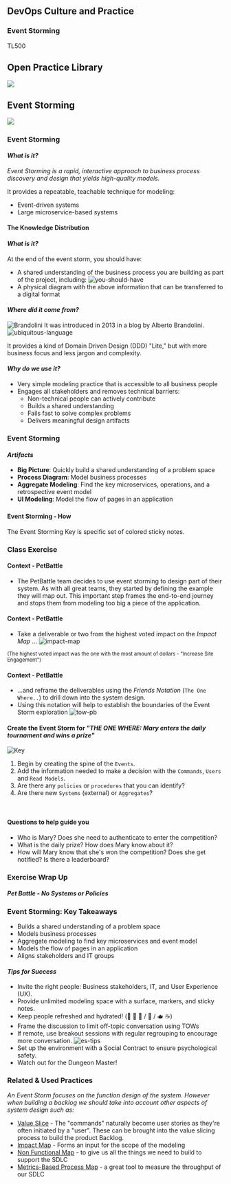 <!-- .slide: data-background-image="images/RH_NewBrand_Background.png" -->
## DevOps Culture and Practice <!-- {.element: class="course-title"} -->
### Event Storming <!-- {.element: class="title-color"} -->
TL500 <!-- {.element: class="title-color"} -->



<div class="r-stack">
<div class="fragment fade-out" data-fragment-index="0" >
  <h2>Open Practice Library</h2>
  <img src="images/opl-complete.png">
</div>
<div class="fragment current-visible" data-fragment-index="0" >
  <h2>Event Storming</h2>
  <a target="_blank" href="https://openpracticelibrary.com/practice/event-storming/">
  <img src="images/opl-discovery.png">
  </a>
</div>
</div>



##### <!-- .element: class="title-bottom-left" -->
<!-- .slide: data-background-size="contain" data-background-image="images/event-storming/example-who.png", class="white-style" -->



### Event Storming
#### _What is it?_
_Event Storming is a rapid, interactive approach to business process discovery and design that yields high-quality models._

It provides a repeatable, teachable technique for modeling:
  * Event-driven systems
  * Large microservice-based systems



#### The Knowledge Distribution <!-- .element: class="title-bottom-left" -->
<!-- .slide: data-background-size="contain" data-background-image="images/event-storming/knowledge-distribution.png", class="white-style" -->



#### _What is it?_
At the end of the event storm, you should have:
* A shared understanding of the business process you are building as part of the project, including:
![you-should-have](images/event-storming/you-should-have.png)<!-- .element: class="image-no-shadow " -->
* A physical diagram with the above information that can be transferred to a digital format
<!-- ### Event Storming
#### _What is it?_
* Who: key business stakeholders and techies
* There will be lots of talking, a fair bit of squabbling, and periodically
some **very** heated debate
* No chairs!
* Expect a tiring but fun day that achieves a great deal from the most basic of tools -->



#### _Where did it come from?_
![Brandolini](images/event-storming/brandolini.jpg) <!-- {.element: class="inline-image" style="max-width:300px;"} -->
It was introduced in 2013 in a blog by Alberto Brandolini.
![ubiquitous-language](images/event-storming/es-ubiquitous-language.png) <!-- {.element: class="" style="max-width:450px;"} -->

It provides a kind of Domain Driven Design (DDD) "Lite," but with more business focus and less jargon and complexity.



#### _Why do we use it?_
* Very simple modeling practice that is accessible to all business people
* Engages all stakeholders and removes technical barriers:
  * Non-technical people can actively contribute
  * Builds a shared understanding
  * Fails fast to solve complex problems
  * Delivers meaningful design artifacts



### Event Storming
#### _Artifacts_
* **Big Picture**: Quickly build a shared understanding of a problem space
* **Process Diagram**: Model business processes
* **Aggregate Modeling**: Find the key microservices, operations, and a retrospective event model
* **UI Modeling**: Model the flow of pages in an application



### 
<!-- .slide: data-background-size="contain" data-background-image="images/event-storming/vision-to-detail.png", class="black-style" -->



#### Event Storming - How
The Event Storming Key is specific set of colored sticky notes.



<!-- .slide: data-background-size="contain" data-background-image="images/event-storming/es-flow.png", class="black-style" -->



<!-- .slide: data-background-size="contain" data-background-image="images/event-storming/es-events.png", class="black-style" -->



<!-- .slide: data-background-size="contain" data-background-image="images/event-storming/es-commands-actors.png", class="black-style" -->



<!-- .slide: data-background-size="contain" data-background-image="images/event-storming/es-readmodel.png", class="black-style" -->



<!-- .slide: data-background-size="contain" data-background-image="images/event-storming/es-systems-quests.png", class="black-style" -->



<!-- .slide: data-background-size="contain" data-background-image="images/event-storming/es-policies.png", class="black-style" -->



<!-- .slide: data-background-size="contain" data-background-image="images/event-storming/es-aggregates.png", class="black-style" -->



<!-- .slide: data-background-size="contain" data-background-image="images/event-storming/es-extras.png", class="black-style" -->



<!-- .slide: data-background-size="contain" data-background-image="images/event-storming/es-flow.png", class="black-style" -->



<!-- # complete -->
<!-- .slide: data-background-size="contain" data-background-image="images/event-storming/es-complete.png", class="black-style" -->



### Class Exercise



#### Context - PetBattle
* The PetBattle team decides to use event storming to design part of their system. As with all great teams, they started by defining the example they will map out. This important step frames the end-to-end journey and stops them from modeling too big a piece of the application.



#### Context - PetBattle
* Take a deliverable or two from the highest voted impact on the _Impact Map_ ...
![impact-map](images/event-storming/pb-impact-map.png)

<p><small>(The highest voted impact was the one with the most amount of dollars - "Increase Site Engagement")</p></small>



#### Context - PetBattle
* ...and reframe the deliverables using the _Friends Notation_ (`The One Where..`) to drill down into the system design.
* Using this notation will help to establish the boundaries of the Event Storm exploration
![tow-pb](images/event-storming/tow-pb.png)



#### Create the Event Storm for _"THE ONE WHERE: Mary enters the daily tournament and wins a prize"_
![Key](images/event-storming/key.png) <!-- {.element: class="inline-image"} -->

1. Begin by creating the spine of the `Events`.
2. Add the information needed to make a decision with the `Commands`, `Users` and `Read Models`.
3. Are there any `policies` or `procedures` that you can identify?
4. Are there new `Systems` (external) or `Aggregates`?
<p>&nbsp;</p>



#### Questions to help guide you
* Who is Mary? Does she need to authenticate to enter the competition?
* What is the daily prize? How does Mary know about it?
* How will Mary know that she's won the competition? Does she get notified? Is there a leaderboard?



### Exercise Wrap Up



##### Pet Battle - No Systems or Policies<!-- .element: class="title-bottom-left" -->
<!-- .slide: data-background-size="contain" data-background-image="images/event-storming/es-pb-no-systems.jpg", class="white-style" -->



##### <!-- .element: class="title-bottom-left" -->
<!-- .slide: data-background-size="contain" data-background-image="images/event-storming/example-who.png", class="white-style" -->



##### <!-- .element: class="title-bottom-left" -->
<!-- .slide: data-background-size="contain" data-background-image="images/event-storming/example-who-systems.png", class="white-style" -->



##### <!-- .element: class="title-bottom-left" -->
<!-- .slide: data-background-size="contain" data-background-image="images/event-storming/es-emerging-arch.png", class="white-style" -->



##### <!-- .element: class="title-bottom-left" -->
<!-- .slide: data-background-size="contain" data-background-image="images/event-storming/es-emerging-arch2.png", class="white-style" -->



### Event Storming: Key Takeaways
* Builds a shared understanding of a problem space
* Models business processes
* Aggregate modeling to find key microservices and event model
* Models the flow of pages in an application
* Aligns stakeholders and IT groups




#### _Tips for Success_
* Invite the right people: Business stakeholders, IT, and User Experience (UX).
* Provide unlimited modeling space with a surface, markers, and sticky notes.
* Keep people refreshed and hydrated! (🥝 🍫 🍌 / 🚰 / 🫖 ☕️)
* Frame the discussion to limit off-topic conversation using TOWs
* If remote, use breakout sessions with regular regrouping to encourage more conversation.
![es-tips](images/event-storming/es-tips.png) <!-- {.element: class="image-no-shadow"} -->
* Set up the environment with a Social Contract to ensure psychological safety.
* Watch out for the Dungeon Master!



<!-- .slide: data-background-image="images/book-background.jpeg", class="black-style"  data-background-opacity="0.3" -->
### Related & Used Practices
_An Event Storm focuses on the function design of the system. However when building a backlog we should take into account other aspects of system design such as:_  <!--{.element: style="font-size: smaller; font-weight: 400;"} -->

* [Value Slice](https://openpracticelibrary.com/practice/user-story-mapping/) - The "commands" naturally become user stories as they're often initiated by a "user". These can be brought into the value slicing process to build the product Backlog.
* [Impact Map](https://openpracticelibrary.com/practice/impact-mapping/) - Forms an input for the scope of the modeling
* [Non Functional Map](https://openpracticelibrary.com/practice/non-functional-requirements-map/) - to give us all the things we need to build to support the SDLC
* [Metrics-Based Process Map](https://openpracticelibrary.com/practice/metrics-based-process-mapping/) - a great tool to measure the throughput of our SDLC
